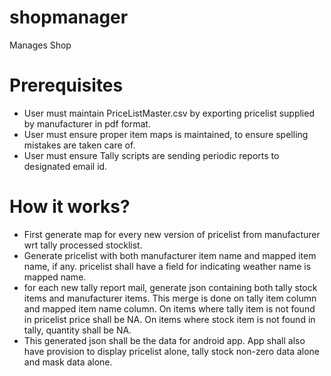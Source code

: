 # shopmanager
Manages Shop

# Prerequisites
* User must maintain PriceListMaster.csv by exporting pricelist supplied by manufacturer in pdf format.
* User must ensure proper item maps is maintained, to ensure spelling mistakes are taken care of.
* User must ensure Tally scripts are sending periodic reports to designated email id.

# How it works?
* First generate map for every new version of pricelist from manufacturer wrt tally processed stocklist.
* Generate pricelist with both manufacturer item name and mapped item name, if any. pricelist shall have a field for indicating weather name is mapped name.
* for each new tally report mail, generate json containing both tally stock items and manufacturer items. This merge is done on tally item column and mapped item name column. On items where tally item is not found in pricelist price shall be NA. On items where stock item is not found in tally, quantity shall be NA.
* This generated json shall be the data for android app. App shall also have provision to display pricelist alone, tally stock non-zero data alone and mask data alone.
